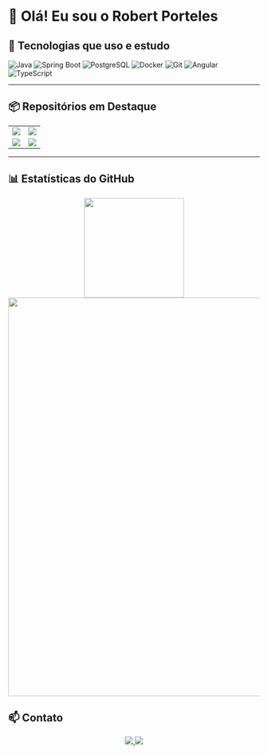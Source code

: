 # 👋 Olá! Eu sou o Robert Porteles

## 🚀 Tecnologias que uso e estudo

![Java](https://img.shields.io/badge/Java-ED8B00?style=for-the-badge&logo=java&logoColor=white)
![Spring Boot](https://img.shields.io/badge/Spring_Boot-6DB33F?style=for-the-badge&logo=springboot&logoColor=white)
![PostgreSQL](https://img.shields.io/badge/PostgreSQL-316192?style=for-the-badge&logo=postgresql&logoColor=white)
![Docker](https://img.shields.io/badge/Docker-2496ED?style=for-the-badge&logo=docker&logoColor=white)
![Git](https://img.shields.io/badge/Git-F05032?style=for-the-badge&logo=git&logoColor=white)
![Angular](https://img.shields.io/badge/Angular-DD0031?style=for-the-badge&logo=angular&logoColor=white)
![TypeScript](https://img.shields.io/badge/TypeScript-007ACC?style=for-the-badge&logo=typescript&logoColor=white)

---

## 📦 Repositórios em Destaque

<table>
  <tr>
    <td>
      <a href="https://github.com/RobertPorteles/projetoAgendaAPI">
        <img src="https://github-readme-stats.vercel.app/api/pin/?username=RobertPorteles&repo=projetoAgendaAPI&cache_seconds=86400&theme=flag-india" />
      </a>
    </td>
    <td>
      <a href="https://github.com/RobertPorteles/crudProdutos">
        <img src="https://github-readme-stats.vercel.app/api/pin/?username=RobertPorteles&repo=crudProdutos&cache_seconds=86400&theme=flag-india" />
      </a>
    </td>
  </tr>
  <tr>
    <td>
      <a href="https://github.com/RobertPorteles/apiOpenAI">
        <img src="https://github-readme-stats.vercel.app/api/pin/?username=RobertPorteles&repo=apiOpenAI&cache_seconds=86400&theme=flag-india" />
      </a>
    </td>
    <td>
      <a href="https://github.com/RobertPorteles/strategyPatternDuck">
        <img src="https://github-readme-stats.vercel.app/api/pin/?username=RobertPorteles&repo=strategyPatternDuck&cache_seconds=86400&theme=flag-india" />
      </a>
    </td>
  </tr>
</table>

---

## 📊 Estatísticas do GitHub

<div align="center">
  <p float="left" style="max-width:900px; width:100%;">
    <img src="https://github-readme-stats.vercel.app/api?username=RobertPorteles&show_icons=true&theme=flag-india"
         width="200px" />
    <img src="https://github-readme-stats.vercel.app/api/top-langs/?username=RobertPorteles&layout=compact&theme=flag-india&show_icons=true&langs_count=8"
         width="800px" />
  </p>
</div>


## 📫 Contato

<div align="center">
  <a href="https://www.linkedin.com/in/robert-porteles/">
    <img src="https://img.shields.io/badge/LinkedIn%20-%230077B5.svg?&style=for-the-badge&logo=linkedin&logoColor=white" />
  </a>
  <a href="mailto:robertporteless@gmail.com">
    <img src="https://img.shields.io/badge/Email-%23D14836.svg?&style=for-the-badge&logo=gmail&logoColor=white" />
  </a>
</div>
